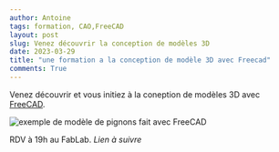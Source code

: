 ```yaml
---
author: Antoine
tags: formation, CAO,FreeCAD
layout: post
slug: Venez découvrir la conception de modèles 3D 
date: 2023-03-29
title: "une formation a la conception de modèle 3D avec Freecad"
comments: True
---
```

Venez découvrir et vous initiez à la coneption de modèles 3D avec [FreeCAD](https://www.freecad.org/).

![exemple de modèle de pignons fait avec FreeCAD](https://www.freecad.org/images/cover-photo.png)

RDV à 19h au FabLab.
*Lien à suivre*
